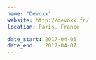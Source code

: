 ```yaml
---
name: "Devoxx"
website: http://devoxx.fr/
location: Paris, France

date_start: 2017-04-05
date_end:   2017-04-07
---
```


